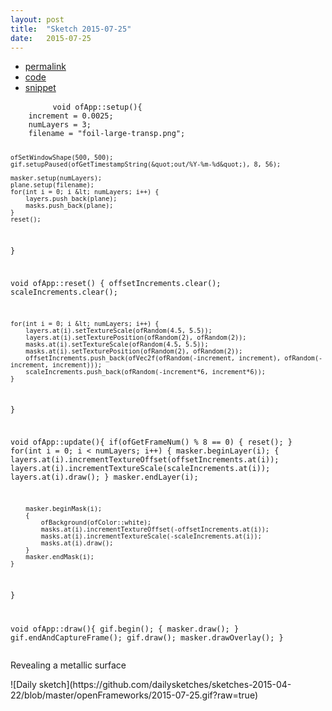 ```yaml
---
layout: post
title:  "Sketch 2015-07-25"
date:   2015-07-25
---
```

<div class="code">
    <ul>
		<li><a href="{% post_url 2015-07-25-sketch %}">permalink</a></li>
		<li><a href="https://github.com/dailysketches/dailySketches/tree/master/sketches/2015-07-25">code</a></li>
		<li><a href="#" class="snippet-button">snippet</a></li>
	</ul>
    <pre class="snippet">
        <code class="cpp">void ofApp::setup(){
    increment = 0.0025;
    numLayers = 3;
    filename = &quot;foil-large-transp.png&quot;;

    ofSetWindowShape(500, 500);
    gif.setupPaused(ofGetTimestampString(&quot;out/%Y-%m-%d&quot;), 8, 56);

    masker.setup(numLayers);
    plane.setup(filename);
    for(int i = 0; i &lt; numLayers; i++) {
        layers.push_back(plane);
        masks.push_back(plane);
    }
    reset();
}

void ofApp::reset() {
    offsetIncrements.clear();
    scaleIncrements.clear();

    for(int i = 0; i &lt; numLayers; i++) {
        layers.at(i).setTextureScale(ofRandom(4.5, 5.5));
        layers.at(i).setTexturePosition(ofRandom(2), ofRandom(2));
        masks.at(i).setTextureScale(ofRandom(4.5, 5.5));
        masks.at(i).setTexturePosition(ofRandom(2), ofRandom(2));
        offsetIncrements.push_back(ofVec2f(ofRandom(-increment, increment), ofRandom(-increment, increment)));
        scaleIncrements.push_back(ofRandom(-increment*6, increment*6));
    }
}

void ofApp::update(){
    if(ofGetFrameNum() % 8 == 0) {
        reset();
    }
    for(int i = 0; i &lt; numLayers; i++) {
        masker.beginLayer(i);
        {
            layers.at(i).incrementTextureOffset(offsetIncrements.at(i));
            layers.at(i).incrementTextureScale(scaleIncrements.at(i));
            layers.at(i).draw();
        }
        masker.endLayer(i);

        masker.beginMask(i);
        {
            ofBackground(ofColor::white);
            masks.at(i).incrementTextureOffset(-offsetIncrements.at(i));
            masks.at(i).incrementTextureScale(-scaleIncrements.at(i));
            masks.at(i).draw();
        }
        masker.endMask(i);
    }
}

void ofApp::draw(){
    gif.begin();
    {
        masker.draw();
    }
    gif.endAndCaptureFrame();
    gif.draw();
    masker.drawOverlay();
}</code>
    </pre>
</div>
<p class="description">Revealing a metallic surface</p>
![Daily sketch](https://github.com/dailysketches/sketches-2015-04-22/blob/master/openFrameworks/2015-07-25.gif?raw=true)
